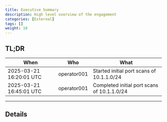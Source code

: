 ```yaml
---
title: Executive Summary
description: High level overview of the engagement
categories: [External]
tags: []
weight: 10
---
```



## TL;DR

| When                    | Who         | What                                        |
|-------------------------|-------------|---------------------------------------------|
| 2025-03-21 16:20:01 UTC | operator001 | Started initial port scans of 10.1.1.0/24   |
| 2025-03-21 16:45:01 UTC | operator001 | Completed initial port scans of 10.1.1.0/24 |


* * * 

## Details

